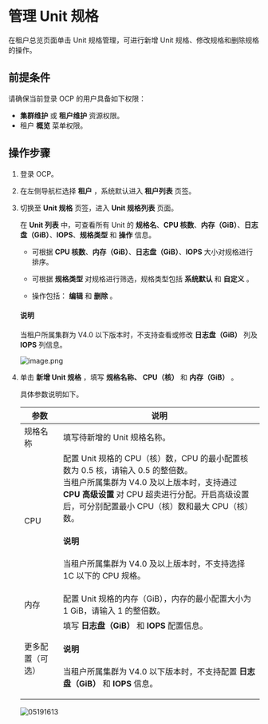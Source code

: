 # 管理 Unit 规格

在租户总览页面单击 Unit 规格管理，可进行新增 Unit 规格、修改规格和删除规格的操作。

## 前提条件

请确保当前登录 OCP 的用户具备如下权限：

* **集群维护** 或 **租户维护** 资源权限。
* 租户 **概览** 菜单权限。

## 操作步骤

1. 登录 OCP。

2. 在左侧导航栏选择 **租户** ，系统默认进入 **租户列表** 页签。

3. 切换至 **Unit 规格** 页签，进入 **Unit 规格列表** 页面。

   在 **Unit 列表** 中，可查看所有 Unit 的 **规格名**、**CPU 核数**、**内存（GiB）**、**日志盘（GiB）**、**IOPS**、**规格类型** 和 **操作** 信息。

   * 可根据 **CPU 核数**、**内存（GiB）**、**日志盘（GiB）**、**IOPS** 大小对规格进行排序。

   * 可根据 **规格类型** 对规格进行筛选，规格类型包括 **系统默认** 和 **自定义** 。

   * 操作包括： **编辑** 和 **删除** 。

    <main id="notice" type='explain'>
    <h4>说明</h4>
    <p>当租户所属集群为 V4.0 以下版本时，不支持查看或修改 <b>日志盘（GiB）</b> 列及 <b>IOPS</b> 列信息。</p>
    </main>

   ![image.png](https://obbusiness-private.oss-cn-shanghai.aliyuncs.com/doc/img/ocp/430/unit%E8%A7%84%E6%A0%BC%E5%88%97%E8%A1%A8.png)

4. 单击 **新增 Unit 规格** ，填写 **规格名称、 CPU（核）** 和 **内存（GiB）** 。

   具体参数说明如下。

   |  参数  |  说明  |
   |--------|--------|
   |  规格名称  |  填写待新增的 Unit 规格名称。   |
   |  CPU  |  配置 Unit 规格的 CPU（核）数，CPU 的最小配置核数为 0.5 核，请输入 0.5 的整倍数。<br>当租户所属集群为 V4.0 及以上版本时，支持通过 **CPU 高级设置** 对 CPU 超卖进行分配。开启高级设置后，可分别配置最小 CPU（核）数和最大 CPU（核）数。<main id="notice" type='explain'><h4>说明</h4><p>当租户所属集群为 V4.0 及以上版本时，不支持选择 1C 以下的 CPU 规格。</p></main>   |
   |  内存  |  配置 Unit 规格的内存（GiB），内存的最小配置大小为 1 GiB，请输入 1 的整倍数。   |
   |  更多配置（可选）  | 填写 **日志盘（GiB）** 和 **IOPS** 配置信息。<main id="notice" type='explain'><h4>说明</h4><p>当租户所属集群为 V4.0 以下版本时，不支持配置 <b>日志盘（GiB）</b> 和 <b>IOPS</b> 信息。</p></main>   |

   ![05191613](https://obbusiness-private.oss-cn-shanghai.aliyuncs.com/doc/img/ocp/430/%E6%96%B0%E5%A2%9Eunit%E8%A7%84%E6%A0%BC.png)
